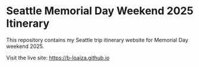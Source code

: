# Seattle Memorial Day Weekend 2025 Itinerary

This repository contains my Seattle trip itinerary website for Memorial Day weekend 2025.

Visit the live site: https://b-loaiza.github.io
